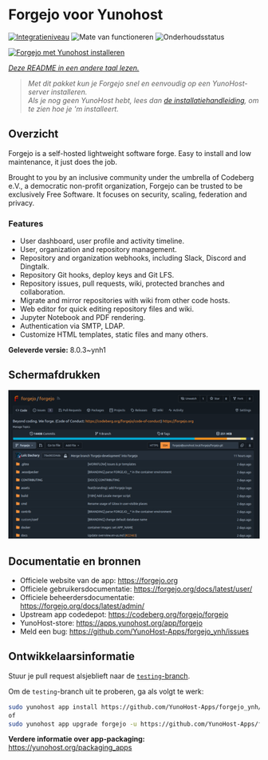 <!--
NB: Deze README is automatisch gegenereerd door <https://github.com/YunoHost/apps/tree/master/tools/readme_generator>
Hij mag NIET handmatig aangepast worden.
-->

# Forgejo voor Yunohost

[![Integratieniveau](https://dash.yunohost.org/integration/forgejo.svg)](https://ci-apps.yunohost.org/ci/apps/forgejo/) ![Mate van functioneren](https://ci-apps.yunohost.org/ci/badges/forgejo.status.svg) ![Onderhoudsstatus](https://ci-apps.yunohost.org/ci/badges/forgejo.maintain.svg)

[![Forgejo met Yunohost installeren](https://install-app.yunohost.org/install-with-yunohost.svg)](https://install-app.yunohost.org/?app=forgejo)

*[Deze README in een andere taal lezen.](./ALL_README.md)*

> *Met dit pakket kun je Forgejo snel en eenvoudig op een YunoHost-server installeren.*  
> *Als je nog geen YunoHost hebt, lees dan [de installatiehandleiding](https://yunohost.org/install), om te zien hoe je 'm installeert.*

## Overzicht

Forgejo is a self-hosted lightweight software forge. Easy to install and low maintenance, it just does the job.

Brought to you by an inclusive community under the umbrella of Codeberg e.V., a democratic non-profit organization, Forgejo can be trusted to be exclusively Free Software. It focuses on security, scaling, federation and privacy. 

### Features

- User dashboard, user profile and activity timeline.
- User, organization and repository management.
- Repository and organization webhooks, including Slack, Discord and Dingtalk.
- Repository Git hooks, deploy keys and Git LFS.
- Repository issues, pull requests, wiki, protected branches and collaboration.
- Migrate and mirror repositories with wiki from other code hosts.
- Web editor for quick editing repository files and wiki.
- Jupyter Notebook and PDF rendering.
- Authentication via SMTP, LDAP.
- Customize HTML templates, static files and many others.


**Geleverde versie:** 8.0.3~ynh1

## Schermafdrukken

![Schermafdrukken van Forgejo](./doc/screenshots/screenshot.png)

## Documentatie en bronnen

- Officiele website van de app: <https://forgejo.org>
- Officiele gebruikersdocumentatie: <https://forgejo.org/docs/latest/user/>
- Officiele beheerdersdocumentatie: <https://forgejo.org/docs/latest/admin/>
- Upstream app codedepot: <https://codeberg.org/forgejo/forgejo>
- YunoHost-store: <https://apps.yunohost.org/app/forgejo>
- Meld een bug: <https://github.com/YunoHost-Apps/forgejo_ynh/issues>

## Ontwikkelaarsinformatie

Stuur je pull request alsjeblieft naar de [`testing`-branch](https://github.com/YunoHost-Apps/forgejo_ynh/tree/testing).

Om de `testing`-branch uit te proberen, ga als volgt te werk:

```bash
sudo yunohost app install https://github.com/YunoHost-Apps/forgejo_ynh/tree/testing --debug
of
sudo yunohost app upgrade forgejo -u https://github.com/YunoHost-Apps/forgejo_ynh/tree/testing --debug
```

**Verdere informatie over app-packaging:** <https://yunohost.org/packaging_apps>
